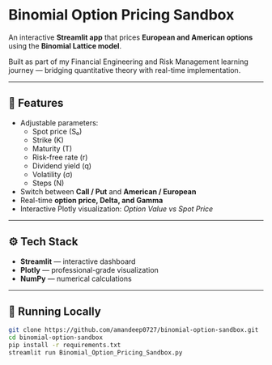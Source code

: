 # Binomial Option Pricing Sandbox

An interactive **Streamlit app** that prices **European and American options** using the **Binomial Lattice model**.

Built as part of my Financial Engineering and Risk Management learning journey — bridging quantitative theory with real-time implementation.

---

## 🎯 Features

- Adjustable parameters:
  - Spot price (S₀)
  - Strike (K)
  - Maturity (T)
  - Risk-free rate (r)
  - Dividend yield (q)
  - Volatility (σ)
  - Steps (N)
- Switch between **Call / Put** and **American / European**
- Real-time **option price, Delta, and Gamma**
- Interactive Plotly visualization: *Option Value vs Spot Price*

---

## ⚙️ Tech Stack

- **Streamlit** — interactive dashboard  
- **Plotly** — professional-grade visualization  
- **NumPy** — numerical calculations  

---

## 🚀 Running Locally

```bash
git clone https://github.com/amandeep0727/binomial-option-sandbox.git
cd binomial-option-sandbox
pip install -r requirements.txt
streamlit run Binomial_Option_Pricing_Sandbox.py